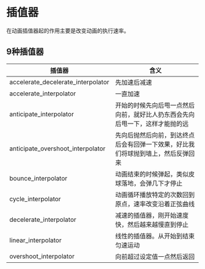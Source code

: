 # 插值器
在动画插值器起的作用主要是改变动画的执行速率。

## 9种插值器
|插值器|含义|
|-|-|
|accelerate_decelerate_interpolator|先加速后减速|
|accelerate_interpolator|一直加速|
|anticipate_interpolator|开始的时候先向后甩一点然后向前，就好比人扔东西会先向后甩一下，这样才能抛的远|
|anticipate_overshoot_interpolator|先向后抛然后向前，到达终点后会有回弹一下效果，好比我们将球抛到墙上，然后反弹回来|
|bounce_interpolator|动画结束的时候弹起，类似皮球落地，会弹几下才停止|
|cycle_interpolator|动画循环播放特定的次数回到原点，速率改变沿着正弦曲线|
|decelerate_interpolator|减速的插值器，刚开始速度快，然后越来越慢直到停止|
|linear_interpolator|线性的插值器。从开始到结束匀速运动|
|overshoot_interpolator|向前超过设定值一点然后返回|